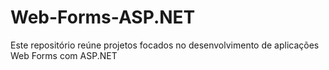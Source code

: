 # Web-Forms-ASP.NET
Este repositório reúne projetos focados no desenvolvimento de aplicações Web Forms com ASP.NET

